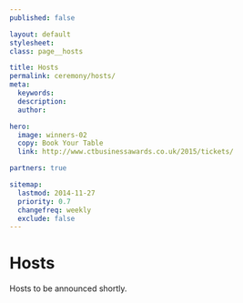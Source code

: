 ```yaml
---
published: false

layout: default
stylesheet:
class: page__hosts

title: Hosts
permalink: ceremony/hosts/
meta:
  keywords:
  description:
  author:

hero:
  image: winners-02
  copy: Book Your Table
  link: http://www.ctbusinessawards.co.uk/2015/tickets/

partners: true

sitemap:
  lastmod: 2014-11-27
  priority: 0.7
  changefreq: weekly
  exclude: false
---
```


# Hosts

Hosts to be announced shortly.
